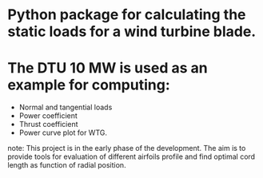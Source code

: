 # Python package for calculating the static loads for a wind turbine blade. 
# The DTU 10 MW is used as an example for computing:
- Normal and tangential loads
- Power coefficient
- Thrust coefficient
- Power curve plot for WTG.

note: This project is in the early phase of the development.
The aim is to provide tools for evaluation of different airfoils profile and find optimal 
cord length as function of radial position.
